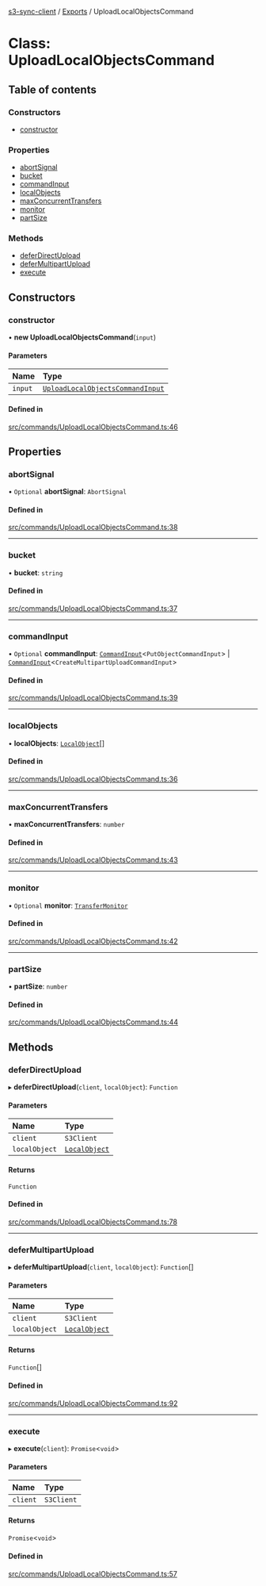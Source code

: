 [s3-sync-client](../README.md) / [Exports](../modules.md) / UploadLocalObjectsCommand

# Class: UploadLocalObjectsCommand

## Table of contents

### Constructors

- [constructor](UploadLocalObjectsCommand.md#constructor)

### Properties

- [abortSignal](UploadLocalObjectsCommand.md#abortsignal)
- [bucket](UploadLocalObjectsCommand.md#bucket)
- [commandInput](UploadLocalObjectsCommand.md#commandinput)
- [localObjects](UploadLocalObjectsCommand.md#localobjects)
- [maxConcurrentTransfers](UploadLocalObjectsCommand.md#maxconcurrenttransfers)
- [monitor](UploadLocalObjectsCommand.md#monitor)
- [partSize](UploadLocalObjectsCommand.md#partsize)

### Methods

- [deferDirectUpload](UploadLocalObjectsCommand.md#deferdirectupload)
- [deferMultipartUpload](UploadLocalObjectsCommand.md#defermultipartupload)
- [execute](UploadLocalObjectsCommand.md#execute)

## Constructors

### constructor

• **new UploadLocalObjectsCommand**(`input`)

#### Parameters

| Name | Type |
| :------ | :------ |
| `input` | [`UploadLocalObjectsCommandInput`](../modules.md#uploadlocalobjectscommandinput) |

#### Defined in

[src/commands/UploadLocalObjectsCommand.ts:46](https://github.com/jeanbmar/s3-sync-client/blob/aff45e9/src/commands/UploadLocalObjectsCommand.ts#L46)

## Properties

### abortSignal

• `Optional` **abortSignal**: `AbortSignal`

#### Defined in

[src/commands/UploadLocalObjectsCommand.ts:38](https://github.com/jeanbmar/s3-sync-client/blob/aff45e9/src/commands/UploadLocalObjectsCommand.ts#L38)

___

### bucket

• **bucket**: `string`

#### Defined in

[src/commands/UploadLocalObjectsCommand.ts:37](https://github.com/jeanbmar/s3-sync-client/blob/aff45e9/src/commands/UploadLocalObjectsCommand.ts#L37)

___

### commandInput

• `Optional` **commandInput**: [`CommandInput`](../modules.md#commandinput)<`PutObjectCommandInput`\> \| [`CommandInput`](../modules.md#commandinput)<`CreateMultipartUploadCommandInput`\>

#### Defined in

[src/commands/UploadLocalObjectsCommand.ts:39](https://github.com/jeanbmar/s3-sync-client/blob/aff45e9/src/commands/UploadLocalObjectsCommand.ts#L39)

___

### localObjects

• **localObjects**: [`LocalObject`](LocalObject.md)[]

#### Defined in

[src/commands/UploadLocalObjectsCommand.ts:36](https://github.com/jeanbmar/s3-sync-client/blob/aff45e9/src/commands/UploadLocalObjectsCommand.ts#L36)

___

### maxConcurrentTransfers

• **maxConcurrentTransfers**: `number`

#### Defined in

[src/commands/UploadLocalObjectsCommand.ts:43](https://github.com/jeanbmar/s3-sync-client/blob/aff45e9/src/commands/UploadLocalObjectsCommand.ts#L43)

___

### monitor

• `Optional` **monitor**: [`TransferMonitor`](TransferMonitor.md)

#### Defined in

[src/commands/UploadLocalObjectsCommand.ts:42](https://github.com/jeanbmar/s3-sync-client/blob/aff45e9/src/commands/UploadLocalObjectsCommand.ts#L42)

___

### partSize

• **partSize**: `number`

#### Defined in

[src/commands/UploadLocalObjectsCommand.ts:44](https://github.com/jeanbmar/s3-sync-client/blob/aff45e9/src/commands/UploadLocalObjectsCommand.ts#L44)

## Methods

### deferDirectUpload

▸ **deferDirectUpload**(`client`, `localObject`): `Function`

#### Parameters

| Name | Type |
| :------ | :------ |
| `client` | `S3Client` |
| `localObject` | [`LocalObject`](LocalObject.md) |

#### Returns

`Function`

#### Defined in

[src/commands/UploadLocalObjectsCommand.ts:78](https://github.com/jeanbmar/s3-sync-client/blob/aff45e9/src/commands/UploadLocalObjectsCommand.ts#L78)

___

### deferMultipartUpload

▸ **deferMultipartUpload**(`client`, `localObject`): `Function`[]

#### Parameters

| Name | Type |
| :------ | :------ |
| `client` | `S3Client` |
| `localObject` | [`LocalObject`](LocalObject.md) |

#### Returns

`Function`[]

#### Defined in

[src/commands/UploadLocalObjectsCommand.ts:92](https://github.com/jeanbmar/s3-sync-client/blob/aff45e9/src/commands/UploadLocalObjectsCommand.ts#L92)

___

### execute

▸ **execute**(`client`): `Promise`<`void`\>

#### Parameters

| Name | Type |
| :------ | :------ |
| `client` | `S3Client` |

#### Returns

`Promise`<`void`\>

#### Defined in

[src/commands/UploadLocalObjectsCommand.ts:57](https://github.com/jeanbmar/s3-sync-client/blob/aff45e9/src/commands/UploadLocalObjectsCommand.ts#L57)
